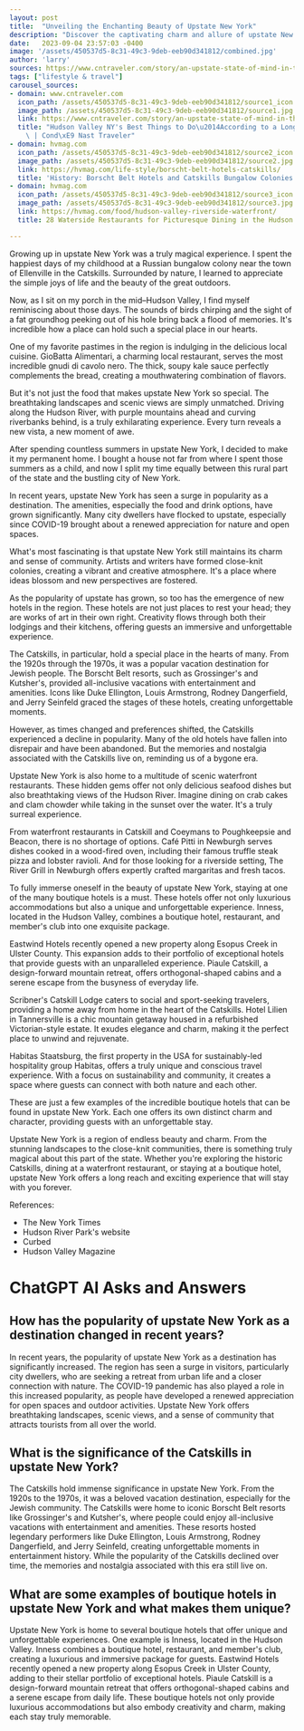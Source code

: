 ```yaml
---
layout: post
title:  "Unveiling the Enchanting Beauty of Upstate New York"
description: "Discover the captivating charm and allure of upstate New York, a region of breathtaking landscapes, close-knit communities, and emerging boutique hotels. From childhood memories to the growing popularity of the area, immerse yourself in the magic that this destination has to offer."
date:   2023-09-04 23:57:03 -0400
image: '/assets/450537d5-8c31-49c3-9deb-eeb90d341812/combined.jpg'
author: 'larry'
sources: https://www.cntraveler.com/story/an-upstate-state-of-mind-in-the-hudson-valley https://hvmag.com/life-style/borscht-belt-hotels-catskills/ https://hvmag.com/food/hudson-valley-riverside-waterfront/ https://hudsonriverpark.org/visit/activities-and-attractions/on-the-water/ https://hotelsabovepar.com/the-best-boutique-hotels-in-upstate-new-york/
tags: ["lifestyle & travel"]
carousel_sources:
- domain: www.cntraveler.com
  icon_path: /assets/450537d5-8c31-49c3-9deb-eeb90d341812/source1_icon.jpg
  image_path: /assets/450537d5-8c31-49c3-9deb-eeb90d341812/source1.jpg
  link: https://www.cntraveler.com/story/an-upstate-state-of-mind-in-the-hudson-valley
  title: "Hudson Valley NY's Best Things to Do\u2014According to a Longtime Insider\
    \ | Cond\xE9 Nast Traveler"
- domain: hvmag.com
  icon_path: /assets/450537d5-8c31-49c3-9deb-eeb90d341812/source2_icon.jpg
  image_path: /assets/450537d5-8c31-49c3-9deb-eeb90d341812/source2.jpg
  link: https://hvmag.com/life-style/borscht-belt-hotels-catskills/
  title: 'History: Borscht Belt Hotels and Catskills Bungalow Colonies'
- domain: hvmag.com
  icon_path: /assets/450537d5-8c31-49c3-9deb-eeb90d341812/source3_icon.jpg
  image_path: /assets/450537d5-8c31-49c3-9deb-eeb90d341812/source3.jpg
  link: https://hvmag.com/food/hudson-valley-riverside-waterfront/
  title: 28 Waterside Restaurants for Picturesque Dining in the Hudson Valley

---
```


Growing up in upstate New York was a truly magical experience. I spent the happiest days of my childhood at a Russian bungalow colony near the town of Ellenville in the Catskills. Surrounded by nature, I learned to appreciate the simple joys of life and the beauty of the great outdoors.

Now, as I sit on my porch in the mid–Hudson Valley, I find myself reminiscing about those days. The sounds of birds chirping and the sight of a fat groundhog peeking out of his hole bring back a flood of memories. It's incredible how a place can hold such a special place in our hearts.

One of my favorite pastimes in the region is indulging in the delicious local cuisine. GioBatta Alimentari, a charming local restaurant, serves the most incredible gnudi di cavolo nero. The thick, soupy kale sauce perfectly complements the bread, creating a mouthwatering combination of flavors.

But it's not just the food that makes upstate New York so special. The breathtaking landscapes and scenic views are simply unmatched. Driving along the Hudson River, with purple mountains ahead and curving riverbanks behind, is a truly exhilarating experience. Every turn reveals a new vista, a new moment of awe.

After spending countless summers in upstate New York, I decided to make it my permanent home. I bought a house not far from where I spent those summers as a child, and now I split my time equally between this rural part of the state and the bustling city of New York.

In recent years, upstate New York has seen a surge in popularity as a destination. The amenities, especially the food and drink options, have grown significantly. Many city dwellers have flocked to upstate, especially since COVID-19 brought about a renewed appreciation for nature and open spaces.

What's most fascinating is that upstate New York still maintains its charm and sense of community. Artists and writers have formed close-knit colonies, creating a vibrant and creative atmosphere. It's a place where ideas blossom and new perspectives are fostered.

As the popularity of upstate has grown, so too has the emergence of new hotels in the region. These hotels are not just places to rest your head; they are works of art in their own right. Creativity flows through both their lodgings and their kitchens, offering guests an immersive and unforgettable experience.

The Catskills, in particular, hold a special place in the hearts of many. From the 1920s through the 1970s, it was a popular vacation destination for Jewish people. The Borscht Belt resorts, such as Grossinger's and Kutsher's, provided all-inclusive vacations with entertainment and amenities. Icons like Duke Ellington, Louis Armstrong, Rodney Dangerfield, and Jerry Seinfeld graced the stages of these hotels, creating unforgettable moments.

However, as times changed and preferences shifted, the Catskills experienced a decline in popularity. Many of the old hotels have fallen into disrepair and have been abandoned. But the memories and nostalgia associated with the Catskills live on, reminding us of a bygone era.

Upstate New York is also home to a multitude of scenic waterfront restaurants. These hidden gems offer not only delicious seafood dishes but also breathtaking views of the Hudson River. Imagine dining on crab cakes and clam chowder while taking in the sunset over the water. It's a truly surreal experience.

From waterfront restaurants in Catskill and Coeymans to Poughkeepsie and Beacon, there is no shortage of options. Café Pitti in Newburgh serves dishes cooked in a wood-fired oven, including their famous truffle steak pizza and lobster ravioli. And for those looking for a riverside setting, The River Grill in Newburgh offers expertly crafted margaritas and fresh tacos.

To fully immerse oneself in the beauty of upstate New York, staying at one of the many boutique hotels is a must. These hotels offer not only luxurious accommodations but also a unique and unforgettable experience. Inness, located in the Hudson Valley, combines a boutique hotel, restaurant, and member's club into one exquisite package.

Eastwind Hotels recently opened a new property along Esopus Creek in Ulster County. This expansion adds to their portfolio of exceptional hotels that provide guests with an unparalleled experience. Piaule Catskill, a design-forward mountain retreat, offers orthogonal-shaped cabins and a serene escape from the busyness of everyday life.

Scribner's Catskill Lodge caters to social and sport-seeking travelers, providing a home away from home in the heart of the Catskills. Hotel Lilien in Tannersville is a chic mountain getaway housed in a refurbished Victorian-style estate. It exudes elegance and charm, making it the perfect place to unwind and rejuvenate.

Habitas Staatsburg, the first property in the USA for sustainably-led hospitality group Habitas, offers a truly unique and conscious travel experience. With a focus on sustainability and community, it creates a space where guests can connect with both nature and each other.

These are just a few examples of the incredible boutique hotels that can be found in upstate New York. Each one offers its own distinct charm and character, providing guests with an unforgettable stay.

Upstate New York is a region of endless beauty and charm. From the stunning landscapes to the close-knit communities, there is something truly magical about this part of the state. Whether you're exploring the historic Catskills, dining at a waterfront restaurant, or staying at a boutique hotel, upstate New York offers a long reach and exciting experience that will stay with you forever.

References:
- The New York Times
- Hudson River Park's website
- Curbed
- Hudson Valley Magazine


# ChatGPT AI Asks and Answers
## How has the popularity of upstate New York as a destination changed in recent years?
In recent years, the popularity of upstate New York as a destination has significantly increased. The region has seen a surge in visitors, particularly city dwellers, who are seeking a retreat from urban life and a closer connection with nature. The COVID-19 pandemic has also played a role in this increased popularity, as people have developed a renewed appreciation for open spaces and outdoor activities. Upstate New York offers breathtaking landscapes, scenic views, and a sense of community that attracts tourists from all over the world.

## What is the significance of the Catskills in upstate New York?
The Catskills hold immense significance in upstate New York. From the 1920s to the 1970s, it was a beloved vacation destination, especially for the Jewish community. The Catskills were home to iconic Borscht Belt resorts like Grossinger's and Kutsher's, where people could enjoy all-inclusive vacations with entertainment and amenities. These resorts hosted legendary performers like Duke Ellington, Louis Armstrong, Rodney Dangerfield, and Jerry Seinfeld, creating unforgettable moments in entertainment history. While the popularity of the Catskills declined over time, the memories and nostalgia associated with this era still live on.

## What are some examples of boutique hotels in upstate New York and what makes them unique?
Upstate New York is home to several boutique hotels that offer unique and unforgettable experiences. One example is Inness, located in the Hudson Valley. Inness combines a boutique hotel, restaurant, and member's club, creating a luxurious and immersive package for guests. Eastwind Hotels recently opened a new property along Esopus Creek in Ulster County, adding to their stellar portfolio of exceptional hotels. Piaule Catskill is a design-forward mountain retreat that offers orthogonal-shaped cabins and a serene escape from daily life. These boutique hotels not only provide luxurious accommodations but also embody creativity and charm, making each stay truly memorable.

